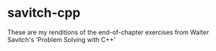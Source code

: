 # savitch-cpp
These are my renditions of the end-of-chapter exercises from Walter Savitch's 'Problem Solving with C++'
